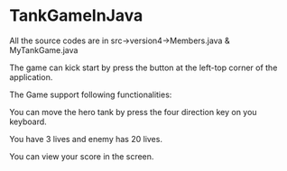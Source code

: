 # TankGameInJava
All the source codes are in src->version4->Members.java & MyTankGame.java

The game can kick start by press the button at the left-top corner of the application.

The Game support following functionalities: 

You can move the hero tank by press the four direction key on you keyboard.

You have 3 lives and enemy has 20 lives.

You can view your score in the screen.
